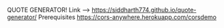 QUOTE GENERATOR!
Link --> https://siddharth774.github.io/quote-generator/
Prerequisites 
https://cors-anywhere.herokuapp.com/corsdemo
